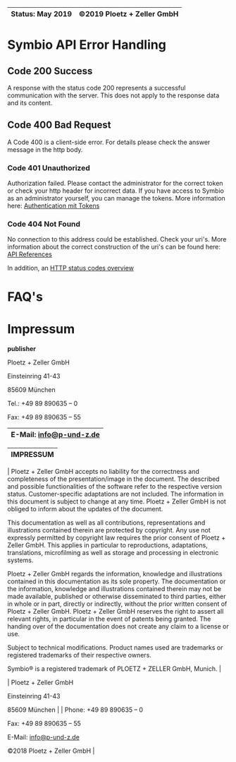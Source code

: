 
| Status: May 2019   | ©2019 Ploetz + Zeller GmbH   |
|--------------------|------------------------------|


# Symbio API Error Handling

## Code 200 Success

A response with the status code 200 represents a successful communication with the server. This does not apply to the response data and its content.

## Code 400 Bad Request

A Code 400 is a client-side error. For details please check the answer message in the http body.

### Code 401 Unauthorized

Authorization failed. Please contact the administrator for the correct token or check your http header for incorrect data. If you have access to Symbio as an administrator yourself, you can manage the tokens. More information here:
[Authentication mit Tokens](xref:authtoken)

### Code 404 Not Found

No connection to this address could be established. Check your uri's. More information about the correct construction of the uri's can be found here:
[API References](xref:refrenceindex)

In addition, an [HTTP status codes overview](https://de.ryte.com/wiki/HTTP_Status_Code)
# FAQ's

Impressum
=======================================================================================================

 **publisher**

 Ploetz + Zeller GmbH

 Einsteinring 41-43

 85609 München

 Tel.: +49 89 890635 – 0

 Fax: +49 89 890635 – 55

 E-Mail: info@p-und-z.de  |
|-------------------------|

| **IMPRESSUM**                                                                                                                                                                                                                                                                                                                                                                                                                                                             |
|---------------------------------------------------------------------------------------------------------------------------------------------------------------------------------------------------------------------------------------------------------------------------------------------------------------------------------------------------------------------------------------------------------------------------------------------------------------------------|
|
Ploetz + Zeller GmbH accepts no liability for the correctness and completeness of the presentation/image in the document. The described and possible functionalities of the software refer to the respective version status. Customer-specific adaptations are not included. The information in this document is subject to change at any time. Ploetz + Zeller GmbH is not obliged to inform about the updates of the document.


 This documentation as well as all contributions, representations and illustrations contained therein are protected by copyright. Any use not expressly permitted by copyright law requires the prior consent of Ploetz + Zeller GmbH. This applies in particular to reproductions, adaptations, translations, microfilming as well as storage and processing in electronic systems.

 Ploetz + Zeller GmbH regards the information, knowledge and illustrations contained in this documentation as its sole property. The documentation or the information, knowledge and illustrations contained therein may not be made available, published or otherwise disseminated to third parties, either in whole or in part, directly or indirectly, without the prior written consent of Ploetz + Zeller GmbH.
                                                                                                                                                                                                                                                                                                                                                                                                         Ploetz + Zeller GmbH reserves the right to assert all relevant rights, in particular in the event of patents being granted. The handing over of the documentation does not create any claim to a license or use.

 Subject to technical modifications. Product names used are trademarks or registered trademarks of their respective owners.

 Symbio® is a registered trademark of PLOETZ + ZELLER GmbH, Munich.                                                                                                                                                                                                                                                                                                                                                                                                     |


| Ploetz + Zeller GmbH

 Einsteinring 41-43

 85609 München                                              |
| Phone: +49 89 890635 – 0

 Fax: +49 89 890635 – 55

 E-Mail: <info@p-und-z.de>

 ©2018 Ploetz + Zeller GmbH                                 |


